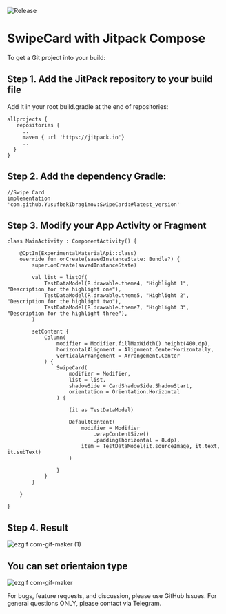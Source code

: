![Release](https://jitpack.io/v/YusufbekIbragimov/SwipeCard.svg)
 
# SwipeCard with Jitpack Compose

To get a Git project into your build:

## Step 1. Add the JitPack repository to your build file
Add it in your root build.gradle at the end of repositories:
```
allprojects {
   repositories {
     ..
     maven { url 'https://jitpack.io'}
     ..
  }
}
```
## Step 2. Add the dependency Gradle:

```
//Swipe Card
implementation 'com.github.YusufbekIbragimov:SwipeCard:#latest_version'
```

## Step 3. Modify your App Activity or Fragment
```
class MainActivity : ComponentActivity() {

    @OptIn(ExperimentalMaterialApi::class)
    override fun onCreate(savedInstanceState: Bundle?) {
        super.onCreate(savedInstanceState)

        val list = listOf(
            TestDataModel(R.drawable.theme4, "Highlight 1", "Description for the highlight one"),
            TestDataModel(R.drawable.theme5, "Highlight 2", "Description for the highlight two"),
            TestDataModel(R.drawable.theme7, "Highlight 3", "Description for the highlight three"),
        )

        setContent {
            Column(
                modifier = Modifier.fillMaxWidth().height(400.dp),
                horizontalAlignment = Alignment.CenterHorizontally,
                verticalArrangement = Arrangement.Center
            ) {
                SwipeCard(
                    modifier = Modifier,
                    list = list,
                    shadowSide = CardShadowSide.ShadowStart,
                    orientation = Orientation.Horizontal
                ) {

                    (it as TestDataModel)

                    DefaultContent(
                        modifier = Modifier
                            .wrapContentSize()
                            .padding(horizontal = 8.dp),
                        item = TestDataModel(it.sourceImage, it.text, it.subText)
                    )

                }
            }
        }

    }

}
```
## Step 4. Result
![ezgif com-gif-maker (1)](https://user-images.githubusercontent.com/83059102/191929944-65174114-3543-42c1-aa6f-db1b88675a08.gif)

## You can set orientaion type
![ezgif com-gif-maker](https://user-images.githubusercontent.com/83059102/191929986-8d139851-e91b-408d-b9bb-dada36166bab.gif)



For bugs, feature requests, and discussion, please use GitHub Issues. For general questions ONLY, please contact via Telegram.
